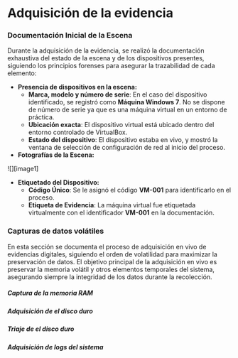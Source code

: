 # Adquisición de la evidencia

### **Documentación Inicial de la Escena**

Durante la adquisición de la evidencia, se realizó la documentación exhaustiva del estado de la escena y de los dispositivos presentes, siguiendo los principios forenses para asegurar la trazabilidad de cada elemento:

* **Presencia de dispositivos en la escena:**  
  * **Marca, modelo y número de serie**: En el caso del dispositivo identificado, se registró como **Máquina Windows 7**. No se dispone de número de serie ya que es una máquina virtual en un entorno de práctica.  
  * **Ubicación exacta**: El dispositivo virtual está ubicado dentro del entorno controlado de VirtualBox.  
  * **Estado del dispositivo**: El dispositivo estaba en vivo, y mostró la ventana de selección de configuración de red al inicio del proceso.  
* **Fotografías de la Escena:**

![][image1]

* **Etiquetado del Dispositivo:**  
  * **Código Único**: Se le asignó el código **VM-001** para identificarlo en el proceso.  
  * **Etiqueta de Evidencia**: La máquina virtual fue etiquetada virtualmente con el identificador **VM-001** en la documentación.

### **Capturas de datos volátiles**

En esta sección se documenta el proceso de adquisición en vivo de evidencias digitales, siguiendo el orden de volatilidad para maximizar la preservación de datos. El objetivo principal de la adquisición en vivo es preservar la memoria volátil y otros elementos temporales del sistema, asegurando siempre la integridad de los datos durante la recolección.

##### **Captura de la memoria RAM**

	

##### 	**Adquisición de el disco duro**



##### **Triaje de el disco duro**



##### **Adquisición de logs del sistema** 
